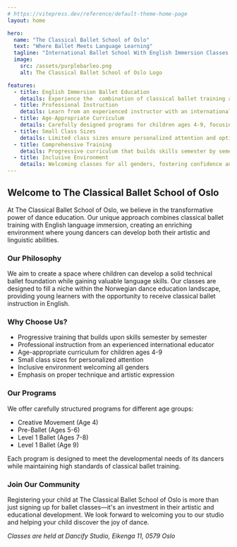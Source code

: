 ```yaml
---
# https://vitepress.dev/reference/default-theme-home-page
layout: home

hero:
  name: "The Classical Ballet School of Oslo"
  text: "Where Ballet Meets Language Learning"
  tagline: "International Ballet School With English Immersion Classes for All Genders. Currently Ages 4-9."
  image:
    src: /assets/purplebarleo.png
    alt: The Classical Ballet School of Oslo Logo

features:
  - title: English Immersion Ballet Education
    details: Experience the  combination of classical ballet training and English language immersion
  - title: Professional Instruction
    details: Learn from an experienced instructor with an international teaching background
  - title: Age-Appropriate Curriculum
    details: Carefully designed programs for children ages 4-9, focusing on proper technique and development. Older age groups will be added in future years.
  - title: Small Class Sizes
    details: Limited class sizes ensure personalized attention and optimal learning
  - title: Comprehensive Training
    details: Progressive curriculum that builds skills semester by semester
  - title: Inclusive Environment
    details: Welcoming classes for all genders, fostering confidence and artistic expression
---
```


## Welcome to The Classical Ballet School of Oslo

At The Classical Ballet School of Oslo, we believe in the transformative power of dance education. Our unique approach combines classical ballet training with English language immersion, creating an enriching environment where young dancers can develop both their artistic and linguistic abilities.

### Our Philosophy

We aim to create a space where children can develop a solid technical ballet foundation while gaining valuable language skills. Our classes are designed to fill a niche within the Norwegian dance education landscape, providing young learners with the opportunity to receive classical ballet instruction in English.

### Why Choose Us?

- Progressive training that builds upon skills semester by semester
- Professional instruction from an experienced international educator
- Age-appropriate curriculum for children ages 4-9
- Small class sizes for personalized attention
- Inclusive environment welcoming all genders
- Emphasis on proper technique and artistic expression

### Our Programs

We offer carefully structured programs for different age groups:

- Creative Movement (Age 4)
- Pre-Ballet (Ages 5-6)
- Level 1 Ballet (Ages 7-8)
- Level 1 Ballet (Age 9)

Each program is designed to meet the developmental needs of its dancers while maintaining high standards of classical ballet training.

### Join Our Community

Registering your child at The Classical Ballet School of Oslo is more than just signing up for ballet classes—it's an investment in their artistic and educational development. We look forward to welcoming you to our studio and helping your child discover the joy of dance.

_Classes are held at Dancify Studio, Eikenga 11, 0579 Oslo_
